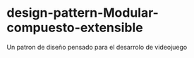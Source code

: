 # design-pattern-Modular-compuesto-extensible
Un patron de diseño pensado para el desarrolo de videojuego
